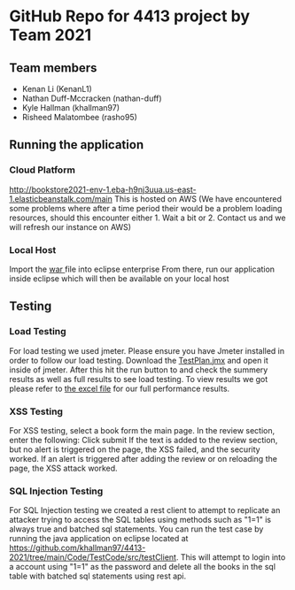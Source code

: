 # GitHub Repo for 4413 project by Team 2021

## Team members
* Kenan Li (KenanL1)
* Nathan Duff-Mccracken (nathan-duff)
* Kyle Hallman (khallman97)
* Risheed Malatombee (rasho95)

## Running the application

### Cloud Platform
 http://bookstore2021-env-1.eba-h9nj3uua.us-east-1.elasticbeanstalk.com/main 
 This is hosted on AWS (We have encountered some problems where after a time period their would be a problem loading resources, should this encounter either 1. Wait a bit or 2. Contact us and we will refresh our instance on AWS)

### Local Host
Import the [war ](https://github.com/khallman97/4413-2021/blob/main/War%20Files/Bookstore.war) file into eclipse enterprise 
From there, run our application inside eclipse which will then be available on your local host

## Testing

### Load Testing
For load testing we used jmeter. 
Please ensure you have Jmeter installed in order to follow our load testing. Download the [TestPlan.jmx](https://github.com/khallman97/4413-2021/tree/main/Load%20Testing%20Setup%20and%20Results/JMeter%20Test%20File) and open it inside of jmeter. After this hit the run button to and check the summery results as well as full results to see load testing. To view results we got please refer to [the excel file](https://github.com/khallman97/4413-2021/tree/main/Load%20Testing%20Setup%20and%20Results/Excel%20file%20for%20all%20preformance%20reports) for our full performance results.

### XSS Testing
For XSS testing, select a book form the main page.
In the review section, enter the following: <script>alert("Attack")</script>
Click submit
If the text is added to the review section, but no alert is triggered on the page, the XSS failed, and the security worked.
If an alert is triggered after adding the review or on reloading the page, the XSS attack worked.

### SQL Injection Testing
For SQL Injection testing we created a rest client to attempt to replicate an attacker trying to access the SQL tables using methods such as "1=1" is always true and batched sql statements. You can run the test case by running the java application on eclipse located at https://github.com/khallman97/4413-2021/tree/main/Code/TestCode/src/testClient. This will attempt to login into a account using "1=1" as the password and delete all the books in the sql table with batched sql statements using rest api.


